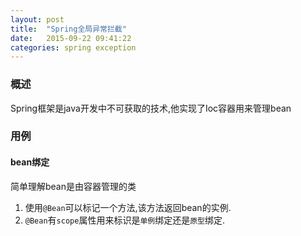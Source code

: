 ```yaml
---
layout: post
title:  "Spring全局异常拦截"
date:   2015-09-22 09:41:22
categories: spring exception
---
```


### 概述
Spring框架是java开发中不可获取的技术,他实现了Ioc容器用来管理bean

### 用例
#### bean绑定
简单理解bean是由容器管理的类
1. 使用`@Bean`可以标记一个方法,该方法返回bean的实例.
2. `@Bean`有`scope`属性用来标识是`单例`绑定还是`原型`绑定.
